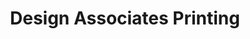 ---
title: "Design Associates Printing"
url: /taneytown/design-associates-printing/
shop: Kopieren
---